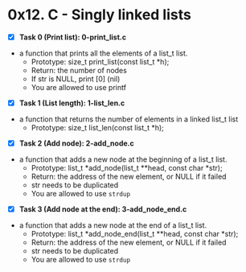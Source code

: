 # 0x12. C - Singly linked lists

- [x] **Task 0 (Print list): 0-print_list.c**
* a function that prints all the elements of a list_t list.
	* Prototype: size_t print_list(const list_t *h);
	* Return: the number of nodes
	* If str is NULL, print [0] (nil)
	* You are allowed to use printf
- [x] **Task 1 (List length): 1-list_len.c**
* a function that returns the number of elements in a linked list_t list
	* Prototype: size_t list_len(const list_t *h);
-[x] **Task 2 (Add node): 2-add_node.c**
* a function that adds a new node at the beginning of a list_t list.
	* Prototype: list_t *add_node(list_t **head, const char *str);
	* Return: the address of the new element, or NULL if it failed
	* str needs to be duplicated
	* You are allowed to use ```strdup```

- [x] **Task 3 (Add node at the end): 3-add_node_end.c**
* a function that adds a new node at the end of a list_t list.
	* Prototype: list_t *add_node_end(list_t **head, const char *str);
	* Return: the address of the new element, or NULL if it failed
	* str needs to be duplicated
	* You are allowed to use ```strdup```

